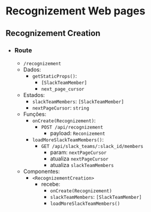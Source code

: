 # Recognizement Web pages

## Recognizement Creation
- ### Route
  - `/recognizement`
  - Dados:
    - `getStaticProps()`:
      - `[SlackTeamMember]`
      - `next_page_cursor`
  - Estados:
    - `slackTeamMembers`: `[SlackTeamMember]`
    - `nextPageCursor`: `string`
  - Funções:
    - `onCreate(Recognizement)`:
      - `POST /api/recognizement`
        - payload: `Reconizement`
    - `loadMoreSlackTeamMembers()`:
      - `GET /api/slack_teams/:slack_id/members`
        - param: `nextPageCursor`
        - atualiza `nextPageCursor`
        - atualiza `slackTeamMembers`
  - Componentes:
    - `<RecognizementCreation>`
      - recebe:
        - `onCreate(Recognizement)`
        - `slackTeamMembers`: `[SlackTeamMember]`
        - `loadMoreSlackTeamMembers()`